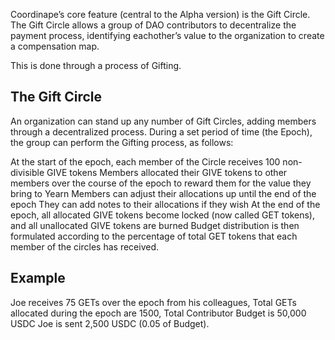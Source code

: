 Coordinape’s core feature (central to the Alpha version) is the Gift Circle.  The Gift Circle allows a group of DAO contributors to decentralize the payment process, identifying eachother’s value to the organization to create a compensation map.

This is done through a process of Gifting.  

## The Gift Circle

An organization can stand up any number of Gift Circles, adding members through a decentralized process.  During a set period of time (the Epoch), the group can perform the Gifting process, as follows:

At the start of the epoch, each member of the Circle receives 100 non-divisible GIVE tokens
Members allocated their GIVE tokens to other members over the course of the epoch to reward them for the value they bring to Yearn
Members can adjust their allocations up until the end of the epoch
They can add notes to their allocations if they wish
At the end of the epoch, all allocated GIVE tokens become locked (now called GET tokens), and all unallocated GIVE tokens are burned
Budget distribution is then formulated according to the percentage of total GET tokens that each member of the circles has received.

## Example

Joe receives 75 GETs over the epoch from his colleagues,
Total GETs allocated during the epoch are 1500, 
Total Contributor Budget is 50,000 USDC
Joe is sent 2,500  USDC (0.05 of Budget).
